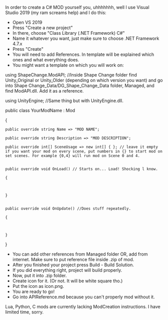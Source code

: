 In order to create a C# MOD yourself you, uhhhhhhh, well l use Visual Studio 2019 (my ram screams help) and l do this:

 - Open VS 2019
 - Press "Create a new project"
 - In there, choose "Class Library (.NET Framework) C#"
 - Name it whatever you want, just make sure to choose .NET Framework 4.7.x
 - Press "Create"
 - You will need to add References. In template will be explained which ones and what everything does.
 - You might want a template on which you will work on:

using ShapeChange.ModAPI; //Inside Shape Change folder find Unity_Original or Unity_Older (depending on which version you want) and go into Shape Change_Data/DG_Shape_Change_Data folder, Managed, and find ModAPI.dll. Add it as a reference.

using UnityEngine; //Same thing but with UnityEngine.dll.

public class YourModName : Mod

{

    public override string Name => "MOD NAME";
    
    public override string Description => "MOD DESCRIPTION";
    
    public override int[] SceneUsage => new int[] { }; // leave it empty if you want your mod on every scene, put numbers in {} to start mod on set scenes. For example {0,4} will run mod on Scene 0 and 4.
   
    
    public override void OnLoad() // Starts on... Load! Shocking l know.
    
    {

        
    
    }

    
    public override void OnUpdate() //Does stuff repeatedly.
    
    {


   
    }
    
}
 - You can add other references from Managed folder OR, add from internet. Make sure to put reference file inside .zip of mod.
 - After you finished your project press Build - Build Solution.
 - If you did everything right, project will build properly.
 - Now, put it into .zip folder.
 - Create icon for it. (Or not. It will be white square tho.)
 - Put the icon as icon.png.
 - You are ready to go!
 - Go into APIReference.md because you can't properly mod without it. 

Lua, Python, C mods are currently lacking ModCreation instructions. I have limited time, sorry.
